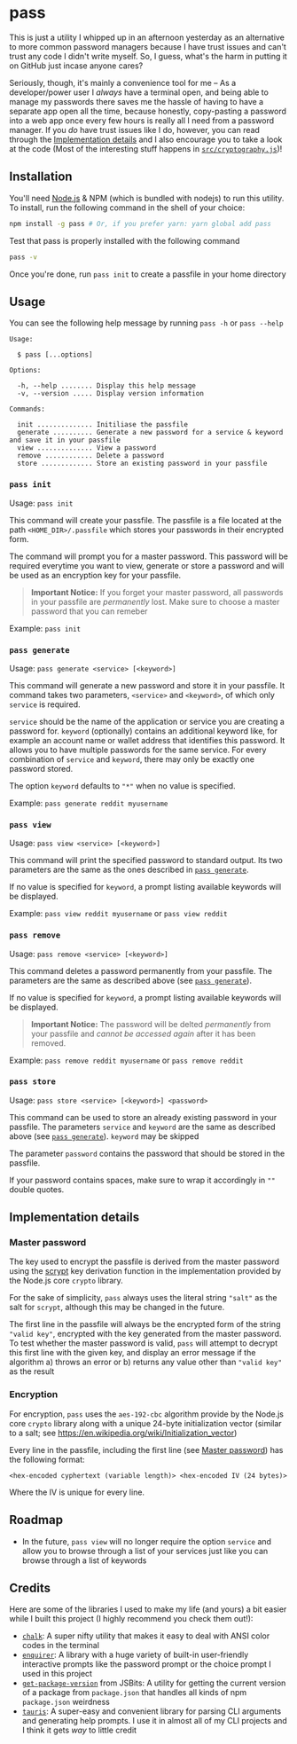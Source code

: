 # pass

This is just a utility I whipped up in an afternoon yesterday as an alternative to more common password managers because I have trust issues and can't trust any code I didn't write myself. So, I guess, what's the harm in putting it on GitHub just incase anyone cares?

Seriously, though, it's mainly a convenience tool for me – As a developer/power user I _always_ have a terminal open, and being able to manage my passwords there saves me the hassle of having to have a separate app open all the time, because honestly, copy-pasting a password into a web app once every few hours is really all I need from a password manager. If you _do_ have trust issues like I do, however, you can read through the [Implementation details](#implementation-details) and I also encourage you to take a look at the code (Most of the interesting stuff happens in [`src/cryptography.js`](blob/master/src/cryptography.js))!

## Installation

You'll need [Node.js](https://nodejs.org) & NPM (which is bundled with nodejs) to run this utility. To install, run the following command in the shell of your choice:

```bash
npm install -g pass # Or, if you prefer yarn: yarn global add pass
```

Test that pass is properly installed with the following command

```bash
pass -v
```

Once you're done, run `pass init` to create a passfile in your home directory

## Usage

You can see the following help message by running `pass -h` or `pass --help`

```
Usage:

  $ pass [...options]

Options:

  -h, --help ........ Display this help message
  -v, --version ..... Display version information

Commands:

  init .............. Initiliase the passfile
  generate .......... Generate a new password for a service & keyword and save it in your passfile
  view .............. View a password
  remove ............ Delete a password
  store ............. Store an existing password in your passfile
```

### `pass init`

Usage: `pass init`

This command will create your passfile. The passfile is a file located at the path `<HOME_DIR>/.passfile` which stores your passwords in their encrypted form.

The command will prompt you for a master password. This password will be required everytime you want to view, generate or store a password and will be used as an encryption key for your passfile.

> **Important Notice:** If you forget your master password, all passwords in your passfile are _permanently_ lost. Make sure to choose a master password that you can remeber

Example: `pass init`

### `pass generate`

Usage: `pass generate <service> [<keyword>]`

This command will generate a new password and store it in your passfile. It command takes two parameters, `<service>` and `<keyword>`, of which only `service` is required.

`service` should be the name of the application or service you are creating a password for. `keyword` (optionally) contains an additional keyword like, for example an account name or wallet address that identifies this password. It allows you to have multiple passwords for the same service. For every combination of `service` and `keyword`, there may only be exactly one password stored.

The option `keyword` defaults to `"*"` when no value is specified.

Example: `pass generate reddit myusername`

### `pass view`

Usage: `pass view <service> [<keyword>]`

This command will print the specified password to standard output. Its two parameters are the same as the ones described in [`pass generate`](#pass-generate).

If no value is specified for `keyword`, a prompt listing available keywords will be displayed.

Example: `pass view reddit myusername` or `pass view reddit`

### `pass remove`

Usage: `pass remove <service> [<keyword>]`

This command deletes a password permanently from your passfile. The parameters are the same as described above (see [`pass generate`](#pass-generate)).

If no value is specified for `keyword`, a prompt listing available keywords will be displayed.

> **Important Notice:** The password will be delted _permanently_ from your passfile and _cannot be accessed again_ after it has been removed.

Example: `pass remove reddit myusername` or `pass remove reddit`

### `pass store`

Usage: `pass store <service> [<keyword>] <password>`

This command can be used to store an already existing password in your passfile. The parameters `service` and `keyword` are the same as described above (see [`pass generate`](#pass-generate)). `keyword` may be skipped

The parameter `password` contains the password that should be stored in the passfile.

If your password contains spaces, make sure to wrap it accordingly in `""` double quotes.

## Implementation details

### Master password

The key used to encrypt the passfile is derived from the master password using the [scrypt](https://en.wikipedia.org/wiki/Scrypt) key derivation function in the implementation provided by the Node.js core `crypto` library.

For the sake of simplicity, `pass` always uses the literal string `"salt"` as the salt for `scrypt`, although this may be changed in the future.

The first line in the passfile will always be the encrypted form of the string `"valid key"`, encrypted with the key generated from the master password. To test whether the master password is valid, `pass` will attempt to decrypt this first line with the given key, and display an error message if the algorithm a) throws an error or b) returns any value other than `"valid key"` as the result

### Encryption

For encryption, `pass` uses the `aes-192-cbc` algorithm provide by the Node.js core `crypto` library along with a unique 24-byte initialization vector (similar to a salt; see https://en.wikipedia.org/wiki/Initialization_vector)

Every line in the passfile, including the first line (see [Master password](#master-password)) has the following format:

```
<hex-encoded cyphertext (variable length)> <hex-encoded IV (24 bytes)>
```

Where the IV is unique for every line.

## Roadmap

- In the future, `pass view` will no longer require the option `service` and allow you to browse through a list of your services just like you can browse through a list of keywords

## Credits

Here are some of the libraries I used to make my life (and yours) a bit easier while I built this project (I highly recommend you check them out!):

- [`chalk`](https://npmjs.com/package/chalk): A super nifty utility that makes it easy to deal with ANSI color codes in the terminal
- [`enquirer`](https://npmjs.com/package/enquirer): A library with a huge variety of built-in user-friendly interactive prompts like the password prompt or the choice prompt I used in this project
- [`get-package-version`](https://npmjs.com/package/@jsbits/get-package-version) from JSBits: A utility for getting the current version of a package from `package.json` that handles all kinds of npm `package.json` weirdness
- [`tauris`](https://npmjs.com/package/tauris): A super-easy and convenient library for parsing CLI arguments and generating help prompts. I use it in almost all of my CLI projects and I think it gets *way* to little credit
